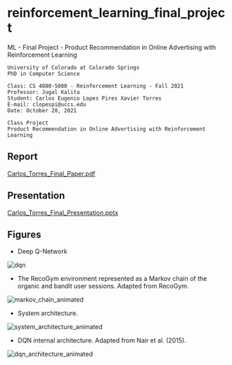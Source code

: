 # reinforcement_learning_final_project
ML - Final Project - Product Recommendation in Online Advertising with Reinforcement Learning

```
University of Colorado at Colorado Springs
PhD in Computer Science

Class: CS 4080-5080 - Reinforcement Learning - Fall 2021
Professor: Jugal Kalita
Student: Carlos Eugenio Lopes Pires Xavier Torres
E-mail: clopespi@uccs.edu
Date: October 20, 2021

Class Project
Product Recommendation in Online Advertising with Reinforcement Learning
```

## Report

[Carlos_Torres_Final_Paper.pdf](Carlos_Torres_Final_Paper.pdf)

## Presentation

[Carlos_Torres_Final_Presentation.pptx](Carlos_Torres_Final_Presentation.pptx)

## Figures

- Deep Q-Network

![dqn](https://github.com/cetorres/reinforcement_learning_final_project/assets/533661/e7eeccd3-4ed5-41e3-a974-39cbbe0ec710)

- The RecoGym environment represented as a Markov chain of the organic and bandit user sessions. Adapted from RecoGym.

![markov_chain_animated](https://github.com/cetorres/reinforcement_learning_final_project/assets/533661/7d1150a6-5ed0-476e-9dc7-f6ca086f2c7d)

- System architecture.

![system_architecture_animated](https://github.com/cetorres/reinforcement_learning_final_project/assets/533661/6f4fd5e5-43ee-404f-90ea-395af90bc73c)


- DQN internal architecture. Adapted from Nair et al. (2015).

![dqn_architecture_animated](https://github.com/cetorres/reinforcement_learning_final_project/assets/533661/1982ebf3-b002-4700-8cc2-24674a8c1f16)

